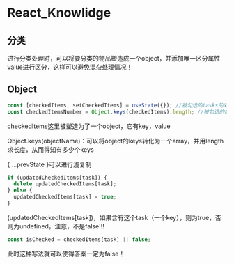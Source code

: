 # React_Knowlidge
## 分类
进行分类处理时，可以将要分类的物品塑造成一个object，并添加唯一区分属性value进行区分，这样可以避免混杂处理情况！
## Object
```js
const [checkedItems, setCheckedItems] = useState({}); //被勾选的tasks的对象
const checkedItemsNumber = Object.keys(checkedItems).length; //被勾选的数量
```
checkedItems这里被塑造为了一个object，它有key，value

Object.keys(objectName)：可以将object的keys转化为一个array，并用length求长度，从而得知有多少个keys

{ ...prevState }可以进行浅复制
```js
if (updatedCheckedItems[task]) {
  delete updatedCheckedItems[task];
} else {
  updatedCheckedItems[task] = true;
}
```
(updatedCheckedItems[task])，如果含有这个task（一个key），则为true，否则为undefined，注意，不是false!!!
```js
const isChecked = checkedItems[task] || false;
```
此时这种写法就可以使得答案一定为false！
## 
